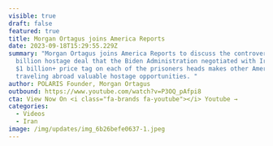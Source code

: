 ```yaml
---
visible: true
draft: false
featured: true
title: Morgan Ortagus joins America Reports
date: 2023-09-18T15:29:55.229Z
summary: "Morgan Ortagus joins America Reports to discuss the controversial $6
  billion hostage deal that the Biden Administration negotiated with Iran. The
  $1 billion+ price tag on each of the prisoners heads makes other Americans
  traveling abroad valuable hostage opportunities. "
author: POLARIS Founder, Morgan Ortagus
outbound: https://www.youtube.com/watch?v=P3OQ_pAfpi8
cta: View Now On <i class="fa-brands fa-youtube"></i> Youtube →
categories:
  - Videos
  - Iran
image: /img/updates/img_6b26befe0637-1.jpeg
---
```

